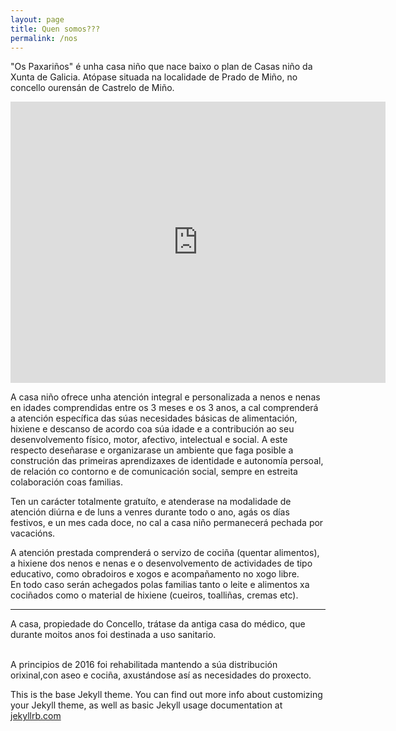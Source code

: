 ```yaml
---
layout: page
title: Quen somos???
permalink: /nos
---
```

"Os Paxariños" é unha casa niño que nace baixo o plan de Casas niño da Xunta de Galicia. Atópase situada na localidade de Prado de Miño, no concello ourensán de Castrelo de Miño.<br>


<iframe src="https://www.google.com/maps/embed?pb=!1m18!1m12!1m3!1d1474.973949667828!2d-8.057107192752396!3d42.322309996102405!2m3!1f0!2f0!3f0!3m2!1i1024!2i768!4f13.1!3m3!1m2!1s0xd2ff4235d0a8277%3A0x7c44e3314e0c11a0!2sLugar+Prado%2C+11%2C+32430%2C+Ourense!5e0!3m2!1ses!2ses!4v1489060676934" width="600" height="450" frameborder="0" style="border:0" allowfullscreen></iframe><br>

A casa niño ofrece unha atención integral e personalizada a nenos e nenas en idades comprendidas entre os 3 meses e os 3 anos, a cal comprenderá a atención específica das súas necesidades básicas de alimentación, hixiene e descanso de acordo coa súa idade e a contribución ao seu desenvolvemento físico, motor, afectivo, intelectual e social. A este respecto deseñarase e organizarase un ambiente que faga posible a construción das primeiras aprendizaxes de identidade e autonomía persoal, de relación co contorno e de comunicación social, sempre en estreita colaboración coas familias.

Ten un carácter totalmente gratuíto, e atenderase na modalidade de atención diúrna e de luns a venres durante todo o ano, agás os días festivos, e un mes cada doce, no cal a casa niño permanecerá pechada por vacacións.

A atención prestada comprenderá o servizo de cociña (quentar alimentos), a hixiene dos nenos e nenas e o desenvolvemento de actividades de tipo educativo, como obradoiros e xogos e acompañamento no xogo libre.<br> En todo caso serán achegados polas familias tanto o leite e alimentos xa cociñados como o material de hixiene (cueiros, toalliñas, cremas etc).

--------------------------------------------------------------------------------------------------------------------------------
A casa, propiedade do Concello, trátase da antiga casa do médico, que durante moitos anos foi destinada a uso sanitario.<br><br>

A principios de 2016 foi rehabilitada mantendo a súa distribución orixinal,con aseo e cociña, axustándose así as necesidades do proxecto.










This is the base Jekyll theme. You can find out more info about customizing your Jekyll theme, as well as basic Jekyll usage documentation at [jekyllrb.com](http://jekyllrb.com/)